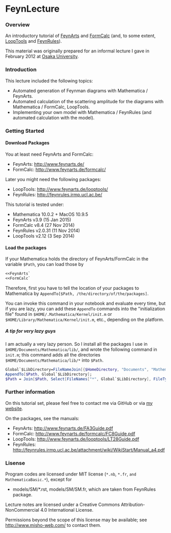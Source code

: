 FeynLecture
===========

### Overview

An introductory tutorial of [FeynArts](http://www.feynarts.de/) and [FormCalc](http://www.feynarts.de/formcalc/) (and, to some extent, [LoopTools](http://www.feynarts.de/looptools/) and [FeynRules](http://feynrules.irmp.ucl.ac.be/)).

This material was originally prepared for an informal lecture I gave in February 2012 at [Osaka University](http://www-het.phys.sci.osaka-u.ac.jp/).

### Introduction

This lecture included the following topics:

* Automated generation of Feynman diagrams with Mathematica / FeynArts.
* Automated calculation of the scattering amplitude for the diagrams with Mathematica / FormCalc, LoopTools.
* Implementing your own model with Mathematica / FeynRules (and automated calculation with the model).


### Getting Started

#### Download Packages

You at least need FeynArts and FormCalc:

* FeynArts: http://www.feynarts.de/
* FormCalc: http://www.feynarts.de/formcalc/

Later you might need the following packages:

* LoopTools: http://www.feynarts.de/looptools/
* FeynRules: http://feynrules.irmp.ucl.ac.be/

This tutorial is tested under:

* Mathematica 10.0.2 + MacOS 10.9.5
* FeynArts v3.9 (15 Jan 2015)
* FormCalc v8.4 (27 Nov 2014)
* FeynRules v2.0.31 (11 Nov 2014)
* LoopTools v2.12 (3 Sep 2014)


#### Load the packages

If your Mathematica holds the directory of FeynArts/FormCalc in the variable `$Path`, you can load those by


```Mathematica
<<FeynArts`
<<FormCalc`
```

Therefore, first you have to tell the location of your packages to Mathematica by `AppendTo[$Path, /the/directory/of/the/packages]`.

You can invoke this command in your notebook and evaluate every time, but if you are lazy, you can add these `AppendTo` commands into the "initialization file" found in `$HOME/.Mathematica/Kernel/init.m` or  `$HOME/Library/Mathematica/Kernel/init.m`, etc., depending on the platform.

##### A tip for very lazy guys

I am actually a very lazy person. So I install all the packages I use in `$HOME/Documents/Mathematica/lib/`, and wrote the following command in `init.m`; this command adds all the directories `$HOME/Documents/Mathematica/lib/*` into `$Path`.


```Mathematica
Global`$LibDirectory=FileNameJoin[{$HomeDirectory, "Documents", "Mathematica", "lib"}]
AppendTo[$Path, Global`$LibDirectory];
$Path = Join[$Path, Select[FileNames["*", Global`$LibDirectory], FileType[#] == Directory &]];
```

### Further information

On this tutorial set, please feel free to contact me via GitHub or via [my website](http://en.misho-web.com/).

On the packages, see the manuals:

* FeynArts: http://www.feynarts.de/FA3Guide.pdf
* FormCalc: http://www.feynarts.de/formcalc/FC8Guide.pdf
* LoopTools: http://www.feynarts.de/looptools/LT28Guide.pdf
* FeynRules: http://feynrules.irmp.ucl.ac.be/attachment/wiki/WikiStart/Manual_a4.pdf

### Lisense

Program codes are licensed under MIT license (`*.nb`, `*.fr`, `and MathematicaBasic.*`), except for
  - models/SM/*.rst, models/SM/SM.fr, which are taken from FeynRules package.

Lecture notes are licensed under a Creative Commons Attribution-NonCommercial 4.0 International License.

Permissions beyond the scope of this license may be available; see http://www.misho-web.com/ to contact them.

